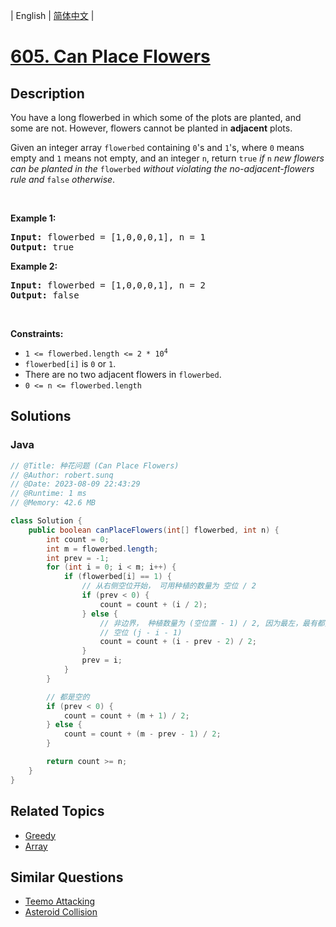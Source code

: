 
| English | [简体中文](README.md) |

# [605. Can Place Flowers](https://leetcode.cn//problems/can-place-flowers/)

## Description

<p>You have a long flowerbed in which some of the plots are planted, and some are not. However, flowers cannot be planted in <strong>adjacent</strong> plots.</p>

<p>Given an integer array <code>flowerbed</code> containing <code>0</code>&#39;s and <code>1</code>&#39;s, where <code>0</code> means empty and <code>1</code> means not empty, and an integer <code>n</code>, return <code>true</code>&nbsp;<em>if</em> <code>n</code> <em>new flowers can be planted in the</em> <code>flowerbed</code> <em>without violating the no-adjacent-flowers rule and</em> <code>false</code> <em>otherwise</em>.</p>

<p>&nbsp;</p>
<p><strong class="example">Example 1:</strong></p>
<pre><strong>Input:</strong> flowerbed = [1,0,0,0,1], n = 1
<strong>Output:</strong> true
</pre><p><strong class="example">Example 2:</strong></p>
<pre><strong>Input:</strong> flowerbed = [1,0,0,0,1], n = 2
<strong>Output:</strong> false
</pre>
<p>&nbsp;</p>
<p><strong>Constraints:</strong></p>

<ul>
	<li><code>1 &lt;= flowerbed.length &lt;= 2 * 10<sup>4</sup></code></li>
	<li><code>flowerbed[i]</code> is <code>0</code> or <code>1</code>.</li>
	<li>There are no two adjacent flowers in <code>flowerbed</code>.</li>
	<li><code>0 &lt;= n &lt;= flowerbed.length</code></li>
</ul>


## Solutions


### Java

```Java
// @Title: 种花问题 (Can Place Flowers)
// @Author: robert.sunq
// @Date: 2023-08-09 22:43:29
// @Runtime: 1 ms
// @Memory: 42.6 MB

class Solution {
    public boolean canPlaceFlowers(int[] flowerbed, int n) {
        int count = 0;
        int m = flowerbed.length;
        int prev = -1;
        for (int i = 0; i < m; i++) {
            if (flowerbed[i] == 1) {
                // 从右侧空位开始， 可用种植的数量为 空位 / 2
                if (prev < 0) {
                    count = count + (i / 2);
                } else {
                    // 非边界， 种植数量为 (空位置 - 1) / 2, 因为最左，最有都无法种植
                    // 空位 (j - i - 1) 
                    count = count + (i - prev - 2) / 2;
                }
                prev = i;
            } 
        }

        // 都是空的
        if (prev < 0) {
            count = count + (m + 1) / 2;
        } else {
            count = count + (m - prev - 1) / 2;
        }

        return count >= n;
    }
}
```



## Related Topics

- [Greedy](https://leetcode.cn//tag/greedy)
- [Array](https://leetcode.cn//tag/array)

## Similar Questions

- [Teemo Attacking](../teemo-attacking/README_EN.md)
- [Asteroid Collision](../asteroid-collision/README_EN.md)
